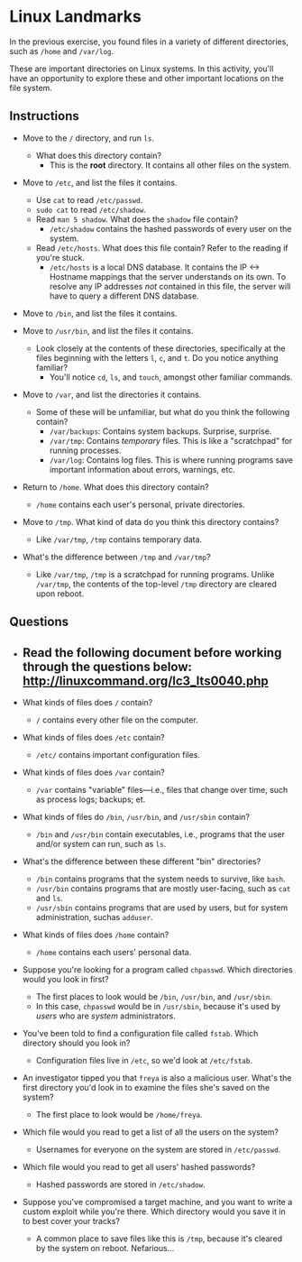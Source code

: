 # Linux Landmarks

In the previous exercise, you found files in a variety of different directories, such as `/home` and `/var/log`.

These are important directories on Linux systems. In this activity, you'll have an opportunity to explore these and other important locations on the file system.

## Instructions

- Move to the `/` directory, and run `ls`.
  - What does this directory contain?
    - This is the **root** directory. It contains all other files on the system.

- Move to `/etc`, and list the files it contains.
  - Use `cat` to read `/etc/passwd`.
  - `sudo cat` to read `/etc/shadow`.
  - Read `man 5 shadow`. What does the `shadow` file contain?
    - `/etc/shadow` contains the hashed passwords of every user on the system.
  - Read `/etc/hosts`. What does this file contain? Refer to the reading if you're stuck.
    - `/etc/hosts` is a local DNS database. It contains the IP <-> Hostname mappings that the server understands on its own. To resolve any IP addresses _not_ contained in this file, the server will have to query a different DNS database.

- Move to `/bin`, and list the files it contains.

- Move to `/usr/bin`, and list the files it contains.
  - Look closely at the contents of these directories, specifically at the files beginning with the letters `l`, `c`, and `t`. Do you notice anything familiar?
    - You'll notice `cd`, `ls`, and `touch`, amongst other familiar commands.

- Move to `/var`, and list the directories it contains.
  - Some of these will be unfamiliar, but what do you think the following contain?
    - `/var/backups`: Contains system backups. Surprise, surprise.
    - `/var/tmp`: Contains _temporary_ files. This is like a "scratchpad" for running processes.
    - `/var/log`: Contains log files. This is where running programs save important information about errors, warnings, etc.

- Return to `/home`. What does this directory contain?
  - `/home` contains each user's personal, private directories.

- Move to `/tmp`. What kind of data do you think this directory contains?
  - Like `/var/tmp`, `/tmp` contains temporary data.

- What's the difference between `/tmp` and `/var/tmp`?
  - Like `/var/tmp`, `/tmp` is a scratchpad for running programs. Unlike `/var/tmp`, the contents of the top-level `/tmp` directory are cleared upon reboot.

## Questions

- Read the following document before working through the questions below: <http://linuxcommand.org/lc3_lts0040.php>
  -

- What kinds of files does `/` contain?
  - `/` contains every other file on the computer.

- What kinds of files does `/etc` contain?
  - `/etc/` contains important configuration files.

- What kinds of files does `/var` contain?
  - `/var` contains "variable" files—i.e., files that change over time, such as process logs; backups; et.

- What kinds of files do `/bin`, `/usr/bin`, and `/usr/sbin` contain?
  - `/bin` and `/usr/bin` contain executables, i.e., programs that the user and/or system can run, such as `ls`.

- What's the difference between these different "bin" directories?
  - `/bin` contains programs that the system needs to survive, like `bash`.
  - `/usr/bin` contains programs that are mostly user-facing, such as `cat` and `ls`.
  - `/usr/sbin` contains programs that are used by users, but for system administration, suchas `adduser`.

- What kinds of files does `/home` contain?
   - `/home` contains each users' personal data.

- Suppose you're looking for a program called `chpasswd`. Which directories would you look in first?
  - The first places to look would be `/bin`, `/usr/bin`, and `/usr/sbin`.
  - In this case, `chpasswd` would be in `/usr/sbin`, because it's used by _users_ who are _system_ administrators.

- You've been told to find a configuration file called `fstab`. Which directory should you look in?
  - Configuration files live in `/etc`, so we'd look at `/etc/fstab`.

- An investigator tipped you that `freya` is also a malicious user. What's the first directory you'd look in to examine the files she's saved on the system?
  - The first place to look would be `/home/freya`.

- Which file would you read to get a list of all the users on the system?
  - Usernames for everyone on the system are stored in `/etc/passwd`.

- Which file would you read to get all users' hashed passwords?
  - Hashed passwords are stored in `/etc/shadow`.

- Suppose you've compromised a target machine, and you want to write a custom exploit while you're there. Which directory would you save it in to best cover your tracks?
  - A common place to save files like this is `/tmp`, because it's cleared by the system on reboot. Nefarious...
